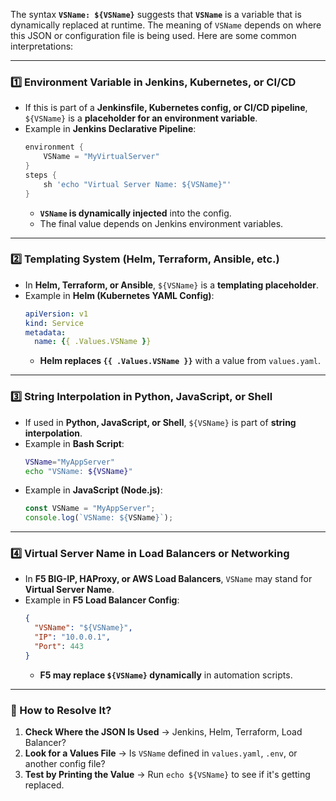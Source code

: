 The syntax **`VSName: ${VSName}`** suggests that **`VSName`** is a variable that is dynamically replaced at runtime. The meaning of `VSName` depends on where this JSON or configuration file is being used. Here are some common interpretations:

---

### **1️⃣ Environment Variable in Jenkins, Kubernetes, or CI/CD**
- If this is part of a **Jenkinsfile, Kubernetes config, or CI/CD pipeline**, `${VSName}` is a **placeholder for an environment variable**.
- Example in **Jenkins Declarative Pipeline**:
  ```groovy
  environment {
      VSName = "MyVirtualServer"
  }
  steps {
      sh 'echo "Virtual Server Name: ${VSName}"'
  }
  ```
  - **`VSName` is dynamically injected** into the config.
  - The final value depends on Jenkins environment variables.

---

### **2️⃣ Templating System (Helm, Terraform, Ansible, etc.)**
- In **Helm, Terraform, or Ansible**, `${VSName}` is a **templating placeholder**.
- Example in **Helm (Kubernetes YAML Config)**:
  ```yaml
  apiVersion: v1
  kind: Service
  metadata:
    name: {{ .Values.VSName }}
  ```
  - **Helm replaces `{{ .Values.VSName }}`** with a value from `values.yaml`.

---

### **3️⃣ String Interpolation in Python, JavaScript, or Shell**
- If used in **Python, JavaScript, or Shell**, `${VSName}` is part of **string interpolation**.
- Example in **Bash Script**:
  ```sh
  VSName="MyAppServer"
  echo "VSName: ${VSName}"
  ```
- Example in **JavaScript (Node.js)**:
  ```js
  const VSName = "MyAppServer";
  console.log(`VSName: ${VSName}`);
  ```

---

### **4️⃣ Virtual Server Name in Load Balancers or Networking**
- In **F5 BIG-IP, HAProxy, or AWS Load Balancers**, `VSName` may stand for **Virtual Server Name**.
- Example in **F5 Load Balancer Config**:
  ```json
  {
    "VSName": "${VSName}",
    "IP": "10.0.0.1",
    "Port": 443
  }
  ```
  - **F5 may replace `${VSName}` dynamically** in automation scripts.

---

### **🔹 How to Resolve It?**
1. **Check Where the JSON Is Used** → Jenkins, Helm, Terraform, Load Balancer?
2. **Look for a Values File** → Is `VSName` defined in `values.yaml`, `.env`, or another config file?
3. **Test by Printing the Value** → Run `echo ${VSName}` to see if it's getting replaced.
